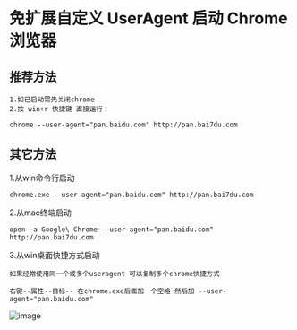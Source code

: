 # 免扩展自定义 UserAgent 启动 Chrome 浏览器

## 推荐方法
```
1.如已启动需先关闭chrome
2.按 win+r 快捷键 直接运行：

chrome --user-agent="pan.baidu.com" http://pan.bai7du.com

```

## 其它方法
1.从win命令行启动
```
chrome.exe --user-agent="pan.baidu.com" http://pan.bai7du.com
```

2.从mac终端启动
```
open -a Google\ Chrome --user-agent="pan.baidu.com" http://pan.bai7du.com
```

3.从win桌面快捷方式启动
```
如果经常使用同一个或多个useragent 可以复制多个chrome快捷方式

右键--属性--目标-- 在chrome.exe后面加一个空格 然后加 --user-agent="pan.baidu.com"
```



![image](https://user-images.githubusercontent.com/26950227/145552226-06f4f75a-462e-4378-b027-1b61407ba9eb.png)
